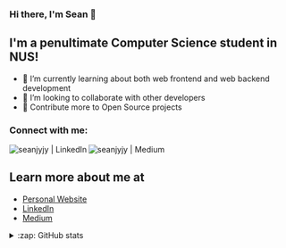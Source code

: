 ### Hi there, I'm Sean 👋

## I'm a penultimate Computer Science student in NUS!

- 🌱  I’m currently learning about both web frontend and web backend development
- 🔭  I’m looking to collaborate with other developers
- 🥅  Contribute more to Open Source projects

### Connect with me:

<!-- [<img align="left" alt="<my website>.com" src="https://raw.githubusercontent.com/iconic/open-iconic/master/svg/globe.svg" />][website] -->

[<img align="left" alt="seanjyjy | LinkedIn" src="https://img.shields.io/badge/linkedin-%230077B5.svg?&style=for-the-badge&logo=linkedin&logoColor=white" />][linkedin]
[<img align="left" alt="seanjyjy | Medium" src="https://img.shields.io/badge/medium-black?&style=for-the-badge&logo=medium&logoColor=white" />][medium]

<!-- [<img align="left" alt="seanjyjy | Medium" src="https://img.shields.io/badge/medium-%2312100E.svg?&style=for-the-badge&logo=medium&logoColor=white" />][medium] -->

<br />

## Learn more about me at

- [Personal Website](https://www.seanlumjy.com/)
- [LinkedIn](https://www.linkedin.com/in/jyjy98/)
- [Medium](https://medium.com/@seanlumjy)

<details>
  
  <summary>:zap: GitHub stats</summary>
  <img alt="Sean's Github stats" src="https://github-readme-stats.vercel.app/api?username=seanjyjy&show_icons=true&theme=material-palenight&count_private=true" />
  <div><img alt="Sean's Most Used Languages" src="https://github-readme-stats.vercel.app/api/top-langs/?username=seanjyjy&langs_count=6&exclude_repo=MemorizeTutorial,Snake-Game" /></div>
</details>

<!-- [website]: <my website> -->

[medium]: https://medium.com/@seanlumjy
[linkedin]: https://www.linkedin.com/in/jyjy98/
